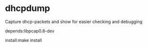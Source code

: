 # dhcpdump
Capture dhcp-packets and show for easier checking and debugging

depends:libpcap0.8-dev

install:make install
